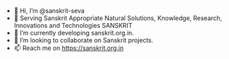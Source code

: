 - 👋 Hi, I’m @sanskrit-seva
- 👀 Serving Sanskrit Appropriate Natural Solutions, Knowledge, Research, Innovations and Technologies SANSKRIT 
- 🌱 I’m currently developing sanskrit.org.in.
- 💞️ I’m looking to collaborate on Sanskrit projects.
- 📫 Reach me on https://sanskrit.org.in

<!---
sanskrit-seva/sanskrit-seva is a ✨ special ✨ repository because its `README.md` (this file) appears on your GitHub profile.
You can click the Preview link to take a look at your changes.
--->
